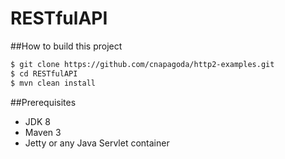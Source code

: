 # RESTfulAPI
##How to build this project

```sh
$ git clone https://github.com/cnapagoda/http2-examples.git
$ cd RESTfulAPI
$ mvn clean install
```

##Prerequisites
* JDK 8
* Maven 3
* Jetty or any Java Servlet container
